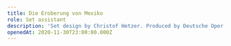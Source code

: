 ```yaml
---
title: Die Eroberung von Mexiko
role: Set assistant
description: 'Set design by Christof Hetzer. Produced by Deutsche Oper, Berlin.'
openedAt: 2020-11-30T23:00:00.000Z
---
```


